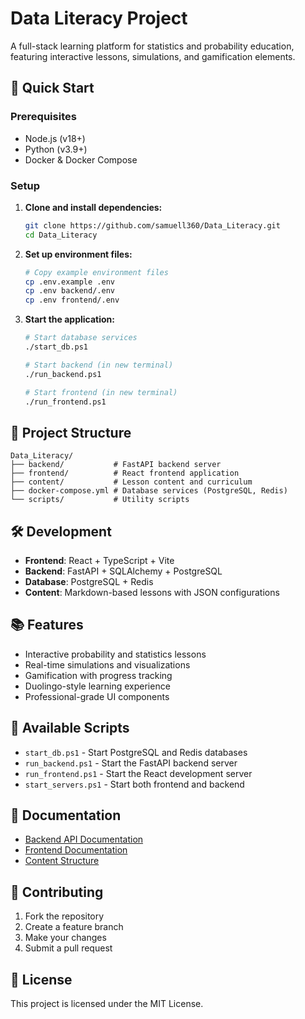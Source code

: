# Data Literacy Project

A full-stack learning platform for statistics and probability education, featuring interactive lessons, simulations, and gamification elements.

## 🚀 Quick Start

### Prerequisites
- Node.js (v18+)
- Python (v3.9+)
- Docker & Docker Compose

### Setup

1. **Clone and install dependencies:**
   ```bash
   git clone https://github.com/samuell360/Data_Literacy.git
   cd Data_Literacy
   ```

2. **Set up environment files:**
   ```bash
   # Copy example environment files
   cp .env.example .env
   cp .env backend/.env
   cp .env frontend/.env
   ```

3. **Start the application:**
   ```bash
   # Start database services
   ./start_db.ps1
   
   # Start backend (in new terminal)
   ./run_backend.ps1
   
   # Start frontend (in new terminal)
   ./run_frontend.ps1
   ```

## 📁 Project Structure

```
Data_Literacy/
├── backend/           # FastAPI backend server
├── frontend/          # React frontend application
├── content/           # Lesson content and curriculum
├── docker-compose.yml # Database services (PostgreSQL, Redis)
└── scripts/           # Utility scripts
```

## 🛠️ Development

- **Frontend**: React + TypeScript + Vite
- **Backend**: FastAPI + SQLAlchemy + PostgreSQL
- **Database**: PostgreSQL + Redis
- **Content**: Markdown-based lessons with JSON configurations

## 📚 Features

- Interactive probability and statistics lessons
- Real-time simulations and visualizations
- Gamification with progress tracking
- Duolingo-style learning experience
- Professional-grade UI components

## 🔧 Available Scripts

- `start_db.ps1` - Start PostgreSQL and Redis databases
- `run_backend.ps1` - Start the FastAPI backend server
- `run_frontend.ps1` - Start the React development server
- `start_servers.ps1` - Start both frontend and backend

## 📖 Documentation

- [Backend API Documentation](backend/README.md)
- [Frontend Documentation](frontend/README.md)
- [Content Structure](content/README.md)

## 🤝 Contributing

1. Fork the repository
2. Create a feature branch
3. Make your changes
4. Submit a pull request

## 📄 License

This project is licensed under the MIT License.